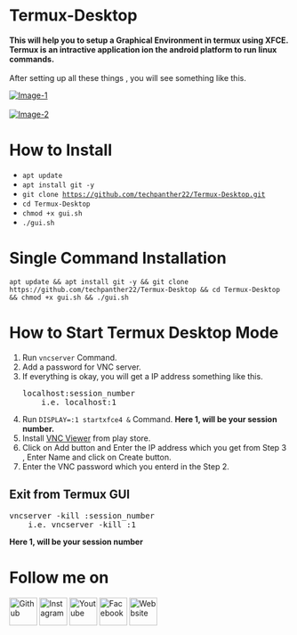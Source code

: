 # Termux-Desktop
<b>This will help you to setup a Graphical Environment in termux using XFCE.</b>
<b>Termux is an intractive application ion the android platform to run linux commands.</b>
</br></br>After setting up all these things , you will see something like this.

<a target="_blank" rel="noopener noreferrer" href="https://raw.githubusercontent.com/techpanther22/Termux-Desktop/master/Images/Image-1.jpg"><img src="https://raw.githubusercontent.com/techpanther22/Termux-Desktop/master/Images/Image-1.jpg" alt="Image-1" style="max-width:100%;"></a>
</br>
</br>
<a target="_blank" rel="noopener noreferrer" href="https://raw.githubusercontent.com/techpanther22/Termux-Desktop/master/Images/Image-2.jpg"><img src="https://raw.githubusercontent.com/techpanther22/Termux-Desktop/master/Images/Image-2.jpg" alt="Image-2" style="max-width:100%;"></a>

# How to Install
- <code>apt update</code>
- <code>apt install git -y</code>
- <code>git clone https://github.com/techpanther22/Termux-Desktop.git</code>
- <code>cd Termux-Desktop</code>
- <code>chmod +x gui.sh</code>
- <code>./gui.sh</code>

# Single Command Installation
<pre><code>apt update && apt install git -y && git clone https://github.com/techpanther22/Termux-Desktop && cd Termux-Desktop && chmod +x gui.sh && ./gui.sh</code></pre>

# How to Start Termux Desktop Mode
<ol>
<li>Run <code>vncserver</code> Command.</li>
<li>Add a password for VNC server.</li>
<li>If everything is okay, you will get a IP address something like this.</li>
<pre>localhost:session_number
    i.e. localhost:1</pre>
<li>Run <code>DISPLAY=:1 startxfce4 &</code> Command. <b>Here 1, will be your session number. </b></li>

<li>Install <a href="https://play.google.com/store/apps/details?id=com.realvnc.viewer.android">VNC Viewer</a> from play store.</li>
<li>Click on Add button and Enter the IP address which you get from Step 3 , Enter Name and click on Create button.</li>
<li>Enter the VNC password which you enterd in the Step 2.</li>
</ol>

## Exit from Termux GUI 
<pre>vncserver -kill :session_number
    i.e. vncserver -kill :1
</pre>
<b>Here 1, will be your session number</b>
</br>
# Follow me on 
<a href="https://github.com/techpanther22"><img src="https://camo.githubusercontent.com/6db5a07d93819ee616798a5448d0b1c1746f6b45/68747470733a2f2f6564656e742e6769746875622e696f2f537570657254696e7949636f6e732f696d616765732f706e672f6769746875622e706e67" alt="Github" width="50px"></a>
<a href="https://www.instagram.com/techpanther22/"><img src="https://camo.githubusercontent.com/68ff38b86f01b428567dcc406116e23728245f4e/68747470733a2f2f6564656e742e6769746875622e696f2f537570657254696e7949636f6e732f696d616765732f7376672f696e7374616772616d2e737667" alt="Instagram" width="50px"></a>
<a href="https://www.youtube.com/techpanther"><img src="https://camo.githubusercontent.com/0f31a4f7adb78461ca03dfaad4a138eedf0d14e0/68747470733a2f2f6564656e742e6769746875622e696f2f537570657254696e7949636f6e732f696d616765732f7376672f796f75747562652e737667" alt="Youtube" width="50px"></a>
<a href="https://www.facebook.com/techpanther22"><img src="https://camo.githubusercontent.com/e6d2040c65e8c6f4da10db72436cf9a1196e43ae/68747470733a2f2f6564656e742e6769746875622e696f2f537570657254696e7949636f6e732f696d616765732f7376672f66616365626f6f6b2e737667" alt="Facebook" width="50px"></a>
<a href="https://techpanther.in"><img src="https://camo.githubusercontent.com/f04204907e15a5b57cacd62b46bd7eaddf481713/68747470733a2f2f6564656e742e6769746875622e696f2f537570657254696e7949636f6e732f696d616765732f7376672f626c6f676765722e737667" alt="Webbsite" width="50px"></a>
